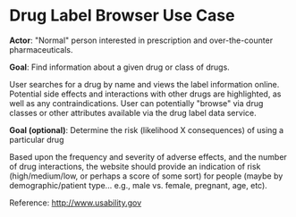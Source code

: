 Drug Label Browser Use Case
===========================

**Actor**: "Normal" person interested in prescription and over-the-counter pharmaceuticals.

**Goal**: Find information about a given drug or class of drugs.

User searches for a drug by name and views the label information online.  Potential side effects and interactions with other drugs are highlighted, as well as any contraindications.  User can potentially "browse" via drug classes or other attributes available via the drug label data service.

**Goal (optional)**: Determine the risk (likelihood X consequences) of using a particular drug

Based upon the frequency and severity of adverse effects, and the number of drug interactions, the website should provide an indication of risk (high/medium/low, or perhaps a score of some sort) for people (maybe by demographic/patient type... e.g., male vs. female, pregnant, age, etc).


Reference: http://www.usability.gov
